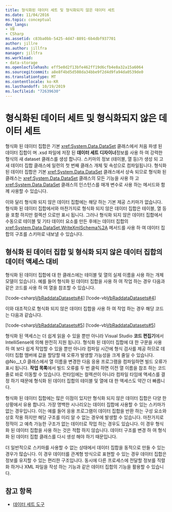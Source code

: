 ```yaml
---
title: 형식화된 데이터 세트 및 형식화되지 않은 데이터 세트
ms.date: 11/04/2016
ms.topic: conceptual
dev_langs:
- VB
- CSharp
ms.assetid: c83ba0bb-5425-4d47-8891-6b4dbf937701
author: jillre
ms.author: jillfra
manager: jillfra
ms.workload:
- data-storage
ms.openlocfilehash: eff5e0d2f13bfe462ff19d6cfb4e8a32a15a6064
ms.sourcegitcommit: a8e8f4bd5d508da34bbe9f2d4d9fa94da0539de0
ms.translationtype: MT
ms.contentlocale: ko-KR
ms.lasthandoff: 10/19/2019
ms.locfileid: "72639630"
---
```

# <a name="typed-vs-untyped-datasets"></a>형식화된 데이터 세트 및 형식화되지 않은 데이터 세트
형식화 된 데이터 집합은 기본 <xref:System.Data.DataSet> 클래스에서 처음 파생 된 데이터 집합이 며 .xsd 파일에 저장 된 **데이터 세트 디자이너**정보를 사용 하 여 강력한 형식의 새 dataset 클래스를 생성 합니다. 스키마의 정보 (테이블, 열 등)가 생성 되 고 새 데이터 집합 클래스에 일련의 첫 번째 클래스 개체 및 속성으로 컴파일됩니다. 형식화 된 데이터 집합은 기본 <xref:System.Data.DataSet> 클래스에서 상속 되므로 형식화 된 클래스는 <xref:System.Data.DataSet> 클래스의 모든 기능을 사용 하 고 <xref:System.Data.DataSet> 클래스의 인스턴스를 매개 변수로 사용 하는 메서드와 함께 사용할 수 있습니다.

이와 달리 형식화 되지 않은 데이터 집합에는 해당 하는 기본 제공 스키마가 없습니다. 형식화 된 데이터 집합에서와 마찬가지로 형식화 되지 않은 데이터 집합은 테이블, 열 등을 포함 하지만 컬렉션 으로만 표시 됩니다. 그러나 형식화 되지 않은 데이터 집합에서 수동으로 테이블 및 기타 데이터 요소를 만든 후에는 데이터 집합의 <xref:System.Data.DataSet.WriteXmlSchema%2A> 메서드를 사용 하 여 데이터 집합의 구조를 스키마로 내보낼 수 있습니다.

## <a name="contrast-data-access-in-typed-and-untyped-datasets"></a>형식화 된 데이터 집합 및 형식화 되지 않은 데이터 집합의 데이터 액세스 대비
형식화 된 데이터 집합에 대 한 클래스에는 테이블 및 열의 실제 이름을 사용 하는 개체 모델이 있습니다. 예를 들어 형식화 된 데이터 집합을 사용 하 여 작업 하는 경우 다음과 같은 코드를 사용 하 여 열을 참조할 수 있습니다.

[!code-csharp[VbRaddataDatasets#4](../data-tools/codesnippet/CSharp/typed-vs-untyped-datasets_1.cs)]
[!code-vb[VbRaddataDatasets#4](../data-tools/codesnippet/VisualBasic/typed-vs-untyped-datasets_1.vb)]

이와 대조적으로 형식화 되지 않은 데이터 집합을 사용 하 여 작업 하는 경우 해당 코드는 다음과 같습니다.

[!code-csharp[VbRaddataDatasets#5](../data-tools/codesnippet/CSharp/typed-vs-untyped-datasets_2.cs)]
[!code-vb[VbRaddataDatasets#5](../data-tools/codesnippet/VisualBasic/typed-vs-untyped-datasets_2.vb)]

형식화 된 액세스는 더 쉽게 읽을 수 있을 뿐만 아니라 Visual Studio **코드 편집기**에서 IntelliSense에 의해 완전히 지원 됩니다. 형식화 된 데이터 집합에 대 한 구문을 사용 하 여 보다 쉽게 작업할 수 있을 뿐만 아니라 컴파일 시간에 형식 검사를 제공 하므로 데이터 집합 멤버에 값을 할당할 때 오류가 발생할 가능성을 크게 줄일 수 있습니다. @No__t_0 클래스에서 열 이름을 변경한 다음 응용 프로그램을 컴파일하면 빌드 오류가 표시 됩니다. **작업 목록**에서 빌드 오류를 두 번 클릭 하면 이전 열 이름을 참조 하는 코드 줄로 바로 이동할 수 있습니다. 런타임에는 컬렉션이 아니라 컴파일 타임에 액세스를 결정 하기 때문에 형식화 된 데이터 집합의 테이블 및 열에 대 한 액세스도 약간 더 빠릅니다.

형식화 된 데이터 집합에는 많은 이점이 있지만 형식화 되지 않은 데이터 집합은 다양 한 상황에서 유용 합니다. 가장 명백한 시나리오는 데이터 집합에 사용할 수 있는 스키마가 없는 경우입니다. 이는 예를 들어 응용 프로그램이 데이터 집합을 반환 하는 구성 요소와 상호 작용 하지만 해당 구조를 미리 알 수 없는 경우에 발생할 수 있습니다. 마찬가지로 정적이 고 예측 가능한 구조가 없는 데이터로 작업 하는 경우도 있습니다. 이 경우 형식화 된 데이터 집합을 사용 하는 것은 적합 하지 않습니다. 데이터 구조를 변경 하 여 형식화 된 데이터 집합 클래스를 다시 생성 해야 하기 때문입니다.

더 일반적으로 스키마를 사용할 수 없는 상태에서 데이터 집합을 동적으로 만들 수 있는 경우가 많습니다. 이 경우 데이터를 관계형 방식으로 표현할 수 있는 경우 데이터 집합은 정보를 유지할 수 있는 편리한 구조입니다. 동시에 다른 프로세스에 전달할 정보를 직렬화 하거나 XML 파일을 작성 하는 기능과 같은 데이터 집합의 기능을 활용할 수 있습니다.

## <a name="see-also"></a>참고 항목

- [데이터 세트 도구](../data-tools/dataset-tools-in-visual-studio.md)